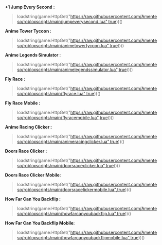 **+1 Jump Every Second :**
>loadstring(game:HttpGet("https://raw.githubusercontent.com/Amenteso/robloxscripts/main/jumpeverysecond.lua",true))()


**Anime Tower Tycoon :**
>loadstring(game:HttpGet("https://raw.githubusercontent.com/Amenteso/robloxscripts/main/animetowertycoon.lua",true))()


**Anime Legends Simulator :**
>loadstring(game:HttpGet("https://raw.githubusercontent.com/Amenteso/robloxscripts/main/animelegendssimulator.lua",true))()


**Fly Race :**
>loadstring(game:HttpGet("https://raw.githubusercontent.com/Amenteso/robloxscripts/main/flyrace.lua",true))()


**Fly Race Mobile :**
>loadstring(game:HttpGet("https://raw.githubusercontent.com/Amenteso/robloxscripts/main/flyracemobile.lua",true))()


**Anime Racing Clicker :**
>loadstring(game:HttpGet("https://raw.githubusercontent.com/Amenteso/robloxscripts/main/animeracingclicker.lua",true))()


**Doors Race Clicker :**
>loadstring(game:HttpGet("https://raw.githubusercontent.com/Amenteso/robloxscripts/main/doorsraceclicker.lua",true))()

**Doors Race Clicker Mobile:**
>loadstring(game:HttpGet("https://raw.githubusercontent.com/Amenteso/robloxscripts/main/doorsracelickermobile.lua",true))()

**How Far Can You Backflip :**
>loadstring(game:HttpGet("https://raw.githubusercontent.com/Amenteso/robloxscripts/main/howfarcanyoubackflip.lua",true))()

**How Far Can You Backflip Mobile:**
>loadstring(game:HttpGet("https://raw.githubusercontent.com/Amenteso/robloxscripts/main/howfarcanyoubackflipmobile.lua",true))()
